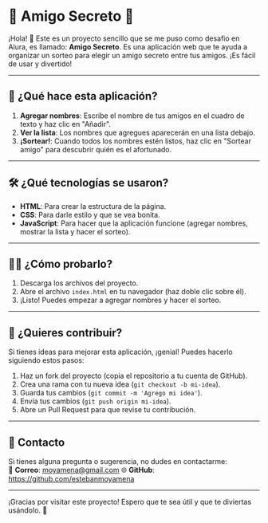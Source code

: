 # 🎉 Amigo Secreto 🎁

¡Hola! 👋 Este es un proyecto sencillo que se me puso como desafio en Alura, es llamado: **Amigo Secreto**. Es una aplicación web que te ayuda a organizar un sorteo para elegir un amigo secreto entre tus amigos. ¡Es fácil de usar y divertido!

---

## 🚀 ¿Qué hace esta aplicación?

1. **Agregar nombres**: Escribe el nombre de tus amigos en el cuadro de texto y haz clic en "Añadir".
2. **Ver la lista**: Los nombres que agregues aparecerán en una lista debajo.
3. **¡Sortear!**: Cuando todos los nombres estén listos, haz clic en "Sortear amigo" para descubrir quién es el afortunado.

---

## 🛠️ ¿Qué tecnologías se usaron?

- **HTML**: Para crear la estructura de la página.
- **CSS**: Para darle estilo y que se vea bonita.
- **JavaScript**: Para hacer que la aplicación funcione (agregar nombres, mostrar la lista y hacer el sorteo).

---

## 🧑‍💻 ¿Cómo probarlo?

1. Descarga los archivos del proyecto.
2. Abre el archivo `index.html` en tu navegador (haz doble clic sobre él).
3. ¡Listo! Puedes empezar a agregar nombres y hacer el sorteo.

---

## 🤝 ¿Quieres contribuir?

Si tienes ideas para mejorar esta aplicación, ¡genial! Puedes hacerlo siguiendo estos pasos:

1. Haz un fork del proyecto (copia el repositorio a tu cuenta de GitHub).
2. Crea una rama con tu nueva idea (`git checkout -b mi-idea`).
3. Guarda tus cambios (`git commit -m 'Agrego mi idea'`).
4. Envía tus cambios (`git push origin mi-idea`).
5. Abre un Pull Request para que revise tu contribución.

---

## 💌 Contacto

Si tienes alguna pregunta o sugerencia, no dudes en contactarme:  
📧 **Correo**: moyamena@gmail.com 
🌐 **GitHub**: https://github.com/estebanmoyamena

---

¡Gracias por visitar este proyecto! Espero que te sea útil y que te diviertas usándolo. 🎊